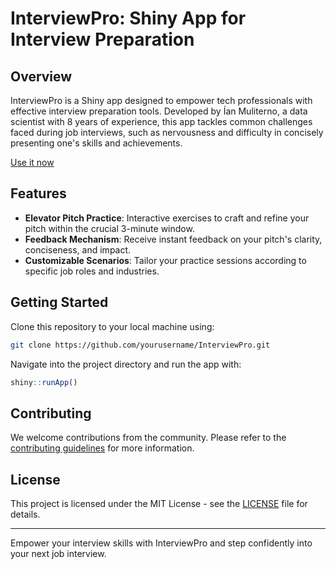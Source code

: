 # InterviewPro: Shiny App for Interview Preparation

## Overview
InterviewPro is a Shiny app designed to empower tech professionals with effective interview preparation tools. Developed by Ían Muliterno, a data scientist with 8 years of experience, this app tackles common challenges faced during job interviews, such as nervousness and difficulty in concisely presenting one's skills and achievements. 

[Use it now](https://ianmuliterno.shinyapps.io/interview_assistant/)

## Features
- **Elevator Pitch Practice**: Interactive exercises to craft and refine your pitch within the crucial 3-minute window.
- **Feedback Mechanism**: Receive instant feedback on your pitch's clarity, conciseness, and impact.
- **Customizable Scenarios**: Tailor your practice sessions according to specific job roles and industries.

## Getting Started 
Clone this repository to your local machine using:
```bash
git clone https://github.com/yourusername/InterviewPro.git
```
Navigate into the project directory and run the app with:
```R
shiny::runApp()
```

## Contributing
We welcome contributions from the community. Please refer to the [contributing guidelines](CONTRIBUTING.md) for more information.

## License
This project is licensed under the MIT License - see the [LICENSE](LICENSE.md) file for details.

---

Empower your interview skills with InterviewPro and step confidently into your next job interview.
